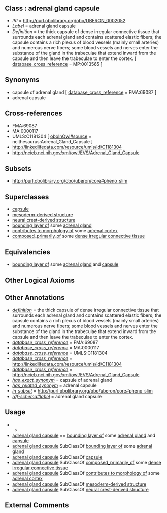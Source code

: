 
## Class : adrenal gland capsule

 * *IRI* = http://purl.obolibrary.org/obo/UBERON_0002052
 * *Label* = adrenal gland capsule
 * *Definition* = the thick capsule of dense irregular connective tissue that surrounds each adrenal gland and contains scattered elastic fibers; the capsule contains a rich plexus of blood vessels (mainly small arteries) and numerous nerve fibers; some blood vessels and nerves enter the substance of the gland in the trabeculae that extend inward from the capsule and then leave the trabeculae to enter the cortex. [ [database_cross_reference](../../ef/oboInOwl#hasDbXref.md) = MP:0013565 ]

## Synonyms

 * capsule of adrenal gland [ [database_cross_reference](../../ef/oboInOwl#hasDbXref.md) = FMA:69087 ]
 * adrenal capsule

## Cross-references

 * FMA:69087
 * MA:0000117
 * UMLS:C1181304 [ [oboInOwl#source](../../ce/oboInOwl#source.md) = ncithesaurus:Adrenal_Gland_Capsule ]
 * http://linkedlifedata.com/resource/umls/id/C1181304
 * http://ncicb.nci.nih.gov/xml/owl/EVS/Adrenal_Gland_Capsule

## Subsets

 * http://purl.obolibrary.org/obo/uberon/core#pheno_slim

## Superclasses

 * [capsule](../../UBERON/93/UBERON_0003893.md)
 * [mesoderm-derived structure](../../UBERON/20/UBERON_0004120.md)
 * [neural crest-derived structure](../../UBERON/13/UBERON_0010313.md)
 * [bounding layer of](../../RO/07/RO_0002007.md) some [adrenal gland](../../UBERON/69/UBERON_0002369.md)
 * [contributes to morphology of](../../RO/33/RO_0002433.md) some [adrenal cortex](../../UBERON/35/UBERON_0001235.md)
 * [composed_primarily_of](../../RO/73/RO_0002473.md) some [dense irregular connective tissue](../../UBERON/22/UBERON_0011822.md)

## Equivalencies

 * [bounding layer of](../../RO/07/RO_0002007.md) some [adrenal gland](../../UBERON/69/UBERON_0002369.md) and [capsule](../../UBERON/93/UBERON_0003893.md)

## Other Logical Axioms


## Other Annotations

 * *[definition](../../IAO/15/IAO_0000115.md)* = the thick capsule of dense irregular connective tissue that surrounds each adrenal gland and contains scattered elastic fibers; the capsule contains a rich plexus of blood vessels (mainly small arteries) and numerous nerve fibers; some blood vessels and nerves enter the substance of the gland in the trabeculae that extend inward from the capsule and then leave the trabeculae to enter the cortex.
 * *[database_cross_reference](../../ef/oboInOwl#hasDbXref.md)* = FMA:69087
 * *[database_cross_reference](../../ef/oboInOwl#hasDbXref.md)* = MA:0000117
 * *[database_cross_reference](../../ef/oboInOwl#hasDbXref.md)* = UMLS:C1181304
 * *[database_cross_reference](../../ef/oboInOwl#hasDbXref.md)* = http://linkedlifedata.com/resource/umls/id/C1181304
 * *[database_cross_reference](../../ef/oboInOwl#hasDbXref.md)* = http://ncicb.nci.nih.gov/xml/owl/EVS/Adrenal_Gland_Capsule
 * *[has_exact_synonym](../../ym/oboInOwl#hasExactSynonym.md)* = capsule of adrenal gland
 * *[has_related_synonym](../../ym/oboInOwl#hasRelatedSynonym.md)* = adrenal capsule
 * *[in_subset](../../et/oboInOwl#inSubset.md)* = http://purl.obolibrary.org/obo/uberon/core#pheno_slim
 * *[rdf-schema#label](../../el/rdf-schema#label.md)* = adrenal gland capsule

## Usage

 * -
 * [adrenal gland capsule](../../UBERON/52/UBERON_0002052.md) == [bounding layer of](../../RO/07/RO_0002007.md) some [adrenal gland](../../UBERON/69/UBERON_0002369.md) and [capsule](../../UBERON/93/UBERON_0003893.md)
 * [adrenal gland capsule](../../UBERON/52/UBERON_0002052.md) SubClassOf [bounding layer of](../../RO/07/RO_0002007.md) some [adrenal gland](../../UBERON/69/UBERON_0002369.md)
 * [adrenal gland capsule](../../UBERON/52/UBERON_0002052.md) SubClassOf [capsule](../../UBERON/93/UBERON_0003893.md)
 * [adrenal gland capsule](../../UBERON/52/UBERON_0002052.md) SubClassOf [composed_primarily_of](../../RO/73/RO_0002473.md) some [dense irregular connective tissue](../../UBERON/22/UBERON_0011822.md)
 * [adrenal gland capsule](../../UBERON/52/UBERON_0002052.md) SubClassOf [contributes to morphology of](../../RO/33/RO_0002433.md) some [adrenal cortex](../../UBERON/35/UBERON_0001235.md)
 * [adrenal gland capsule](../../UBERON/52/UBERON_0002052.md) SubClassOf [mesoderm-derived structure](../../UBERON/20/UBERON_0004120.md)
 * [adrenal gland capsule](../../UBERON/52/UBERON_0002052.md) SubClassOf [neural crest-derived structure](../../UBERON/13/UBERON_0010313.md)

## External Comments

